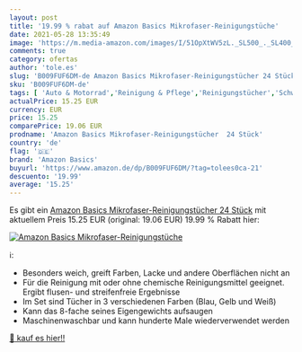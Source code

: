 ```yaml
---
layout: post
title: '19.99 % rabat auf Amazon Basics Mikrofaser-Reinigungstüche'
date: 2021-05-28 13:35:49
image: 'https://m.media-amazon.com/images/I/51OpXtWV5zL._SL500_._SL400_.jpg'
comments: true
category: ofertas
author: 'tole.es'
slug: 'B009FUF6DM-de Amazon Basics Mikrofaser-Reinigungstücher 24 Stück'
sku: 'B009FUF6DM-de'
tags: [ 'Auto & Motorrad','Reinigung & Pflege','Reinigungstücher','Schwämme, Tücher & Bürsten','amazon basics', ]
actualPrice: 15.25 EUR
currency: EUR
price: 15.25
comparePrice: 19.06 EUR
prodname: 'Amazon Basics Mikrofaser-Reinigungstücher  24 Stück'
country: 'de'
flag: '🇩🇪'
brand: 'Amazon Basics'
buyurl: 'https://www.amazon.de/dp/B009FUF6DM/?tag=tolees0ca-21'
descuento: '19.99'
average: '15.25'
---
```


Es gibt ein [Amazon Basics Mikrofaser-Reinigungstücher  24 Stück](https://www.amazon.de/dp/B009FUF6DM/?tag=tolees0ca-21) mit aktuellem Preis 15.25 EUR (original: 19.06 EUR) 19.99 % Rabatt hier:

[![Amazon Basics Mikrofaser-Reinigungstüche](https://m.media-amazon.com/images/I/51OpXtWV5zL._SL500_._SL400_.jpg)](https://www.amazon.de/dp/B009FUF6DM/?tag=tolees0ca-21)

ℹ️:

- Besonders weich, greift Farben, Lacke und andere Oberflächen nicht an
- Für die Reinigung mit oder ohne chemische Reinigungsmittel geeignet. Ergibt flusen- und streifenfreie Ergebnisse
- Im Set sind Tücher in 3 verschiedenen Farben (Blau, Gelb und Weiß)
- Kann das 8-fache seines Eigengewichts aufsaugen
- Maschinenwaschbar und kann hunderte Male wiederverwendet werden

[🛒 kauf es hier!!](https://www.amazon.de/dp/B009FUF6DM/?tag=tolees0ca-21)
